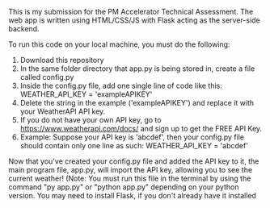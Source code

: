 This is my submission for the PM Accelerator Technical Assessment. The web app is written using HTML/CSS/JS with Flask acting as the server-side backend.

To run this code on your local machine, you must do the following:

1. Download this repository
2. In the same folder directory that app.py is being stored in, create a file called config.py
4. Inside the config.py file, add one single line of code like this: WEATHER_API_KEY = 'exampleAPIKEY'
5. Delete the string in the example ('exampleAPIKEY') and replace it with your WeatherAPI API key.
6. If you do not have your own API key, go to https://www.weatherapi.com/docs/ and sign up to get the FREE API Key.
7. Example: Suppose your API key is 'abcdef', then your config.py file should contain only one line as such: WEATHER_API_KEY = 'abcdef'

Now that you've created your config.py file and added the API key to it, the main program file, app.py, will import the API key, allowing you to see the current weather!
(Note: You must run this file in the terminal by using the command "py app.py" or "python app.py" depending on your python version. You may need to install Flask, if you don't already have it installed
